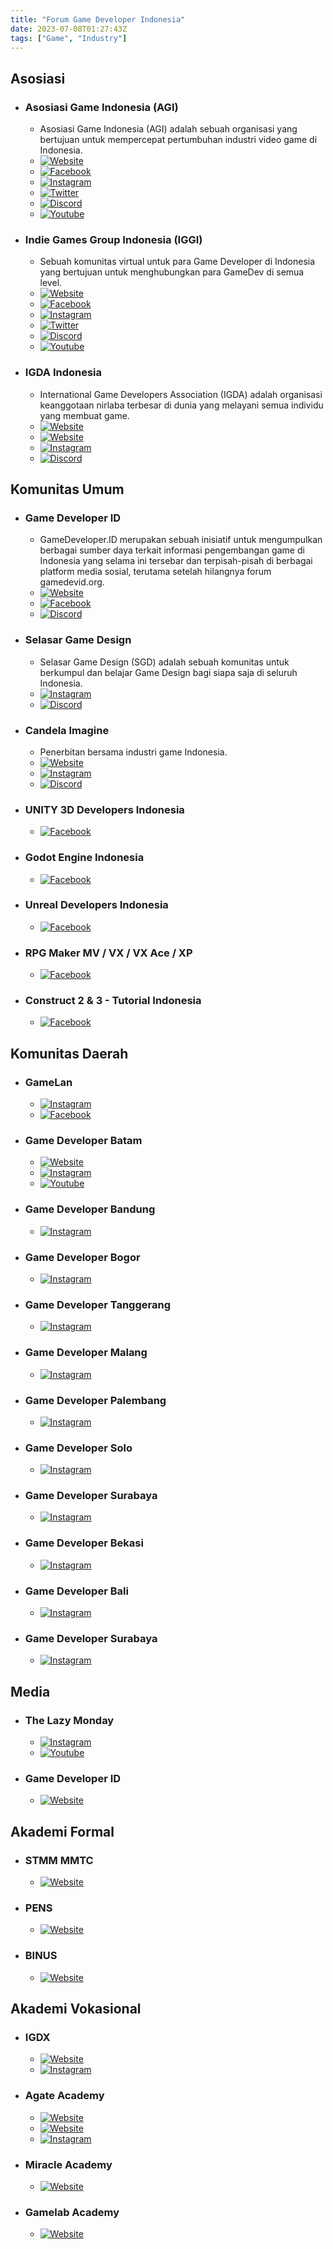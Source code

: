 ```yaml
---
title: "Forum Game Developer Indonesia"
date: 2023-07-08T01:27:43Z
tags: ["Game", "Industry"]
---
```


## Asosiasi
- ### Asosiasi Game Indonesia (AGI)
  - Asosiasi Game Indonesia (AGI) adalah sebuah organisasi yang bertujuan untuk mempercepat pertumbuhan industri video game di Indonesia.
  - [![Website](https://img.shields.io/website?label=agi.or.id&style=flat-square&url=https://www.agi.or.id/)](https://www.agi.or.id/)
  - [![Facebook](https://img.shields.io/badge/follow-AsosiasiGameIndonesia-1877F2?logo=facebook&style=flat-squar)](https://facebook.com/AsosiasiGameIndonesia)
  - [![Instagram](https://img.shields.io/badge/follow-@asosiasigame__id-E4405F?logo=instagram&style=flat-square)](https://www.instagram.com/asosiasigame_id/)
  - [![Twitter](https://img.shields.io/badge/follow-@asosiasigame__id-1D9BF0?logo=twitter&style=flat-square)](https://twitter.com/intent/follow?screen_name=asosiasigame_id)
  - [![Discord](https://img.shields.io/discord/475157694660214795?link=https://discord.gg/A9AhF5y&logo=discord&style=flat-square&label=https://discord.gg/A9AhF5y&color=5865F2)](https://discord.gg/A9AhF5y)
  - [![Youtube](https://img.shields.io/youtube/channel/subscribers/UCkPjm808TGpr_d7jMp7jeig?logo=youtube&style=flat-square&label=@AsosiasiGameIndonesia)](https://www.youtube.com/channel/UCkPjm808TGpr_d7jMp7jeig)
  
- ### Indie Games Group Indonesia (IGGI)
  - Sebuah komunitas virtual untuk para Game Developer di Indonesia yang bertujuan untuk menghubungkan para GameDev di semua level.
  - [![Website](https://img.shields.io/website?label=linktr.ee/igg.indonesia&style=flat-square&url=https://linktr.ee/igg.indonesia)](https://linktr.ee/igg.indonesia)
  - [![Facebook](https://img.shields.io/badge/follow-iggindonesia-1877F2?logo=facebook&style=flat-square)](https://www.facebook.com/iggindonesia)
  - [![Instagram](https://img.shields.io/badge/follow-@igg_indonesia-E4405F?logo=instagram&style=flat-square)](https://instagram.com/igg_indonesia)
  - [![Twitter](https://img.shields.io/badge/follow-@igg_indonesia-1D9BF0?logo=twitter&style=flat-square)](https://twitter.com/intent/follow?screen_name=igg_indonesia)
  - [![Discord](https://img.shields.io/discord/930459320800399390?logo=discord&style=flat-square&label=discord.gg/igg-indonesia&color=5865F2)](https://discord.gg/igg-indonesia)
  - [![Youtube](https://img.shields.io/youtube/channel/subscribers/UCV7k0V1mNVLIiAvnqQUnCMQ?logo=youtube&style=flat-square&label=@indiegamesgroupindonesia)](https://www.youtube.com/channel/UCV7k0V1mNVLIiAvnqQUnCMQ)

- ### IGDA Indonesia
  - International Game Developers Association (IGDA) adalah organisasi keanggotaan nirlaba terbesar di dunia yang melayani semua individu yang membuat game.
  - [![Website](https://img.shields.io/website?label=linktr.ee/IGDAIndonesia&style=flat-square&url=https://linktr.ee/IGDAIndonesia)](https://linktr.ee/IGDAIndonesia)
  - [![Website](https://img.shields.io/website?label=igda.org/chapters/indonesia/&style=flat-square&url=https://igda.org/chapters/indonesia/)](https://igda.org/chapters/indonesia/)
  - [![Instagram](https://img.shields.io/badge/follow-@indonesiaigda-E4405F?logo=instagram&style=flat-square)](https://instagram.com/indonesiaigda)
  - [![Discord](https://img.shields.io/discord/894575538071552032?logo=discord&style=flat-square&label=discord.gg/T6XqRSgrSy&color=5865F2)](https://discord.gg/T6XqRSgrSy)

## Komunitas Umum
- ### Game Developer ID
  - GameDeveloper.ID merupakan sebuah inisiatif untuk mengumpulkan berbagai sumber daya terkait informasi pengembangan game di Indonesia yang selama ini tersebar dan terpisah-pisah di berbagai platform media sosial, terutama setelah hilangnya forum gamedevid.org.
  - [![Website](https://img.shields.io/website?label=gamedeveloper.id&style=flat-square&url=https://gamedeveloper.id)](https://gamedeveloper.id)
  - [![Facebook](https://img.shields.io/badge/join-gamedevid-1877F2?logo=facebook&style=flat-square)](https://www.facebook.com/groups/gamedevid/)
  - [![Discord](https://img.shields.io/discord/226382376555511809?logo=discord&style=flat-square&label=discord.gg/fjBbJwS&color=5865F2)](https://discord.gg/fjBbJwS&)

- ### Selasar Game Design
  - Selasar Game Design (SGD) adalah sebuah komunitas untuk berkumpul dan belajar Game Design bagi siapa saja di seluruh Indonesia.
  - [![Instagram](https://img.shields.io/badge/follow-@selasargamedesign-E4405F?logo=instagram&style=flat-square)](https://instagram.com/selasargamedesign)
  - [![Discord](https://img.shields.io/discord/1096456366199160852?logo=discord&style=flat-square&label=discord.gg/84yDbnS5nn&color=5865F2)](https://discord.gg/84yDbnS5nn)

- ### Candela Imagine
  - Penerbitan bersama industri game Indonesia.
  - [![Website](https://img.shields.io/website?label=candelaimagine.com&style=flat-square&url=https://candelaimagine.com)](https://candelaimagine.com)
  - [![Instagram](https://img.shields.io/badge/follow-@candela.imagine_id-E4405F?logo=instagram&style=flat-square)](https://instagram.com/candela.imagine_id)
  - [![Discord](https://img.shields.io/discord/649590305619705887?logo=discord&style=flat-square&label=discord.gg/hw7F8vG3t3&color=5865F2)](https://discord.gg/hw7F8vG3t3)

- ### UNITY 3D Developers Indonesia
  - [![Facebook](https://img.shields.io/badge/join-UNITY3D.INDONESIAN.GAME.DEVELOPERS-1877F2?logo=facebook&style=flat-square)](https://www.facebook.com/groups/UNITY3D.INDONESIAN.GAME.DEVELOPERS/)

- ### Godot Engine Indonesia
  - [![Facebook](https://img.shields.io/badge/join-godotindonesia-1877F2?logo=facebook&style=flat-square)](https://www.facebook.com/groups/godotindonesia/)

- ### Unreal Developers Indonesia
  - [![Facebook](https://img.shields.io/badge/join-unrealdev.id-1877F2?logo=facebook&style=flat-square)](https://www.facebook.com/groups/unrealdev.id/)

- ### RPG Maker MV / VX / VX Ace / XP
  - [![Facebook](https://img.shields.io/badge/join-rpgmakervx.ace.xp-1877F2?logo=facebook&style=flat-square)](https://www.facebook.com/groups/rpgmakervx.ace.xp/)

- ### Construct 2 & 3 - Tutorial Indonesia
  - [![Facebook](https://img.shields.io/badge/join-constructindo-1877F2?logo=facebook&style=flat-square)](https://www.facebook.com/groups/constructindo/)

## Komunitas Daerah
- ### GameLan
  - [![Instagram](https://img.shields.io/badge/follow-@gamelan.yk-E4405F?logo=instagram&style=flat-square)](https://instagram.com/gamelan.yk)
  - [![Facebook](https://img.shields.io/badge/follow-GamelanYK-1877F2?logo=facebook&style=flat-square)](https://www.facebook.com/GamelanYK)

- ### Game Developer Batam
  - [![Website](https://img.shields.io/website?label=linktr.ee/GameDeveloperBatam&style=flat-square&url=https://linktr.ee/GameDeveloperBatam)](https://linktr.ee/GameDeveloperBatam)
  - [![Instagram](https://img.shields.io/badge/follow-@gdb.community-E4405F?logo=instagram&style=flat-square)](https://instagram.com/gdb.community)
  - [![Youtube](https://img.shields.io/youtube/channel/subscribers/UC8Tw5uio66JSGL6_5SbE5_g?logo=youtube&style=flat-square&label=@gamedeveloperbatam2964)](https://www.youtube.com/@gamedeveloperbatam2964)

- ### Game Developer Bandung
  - [![Instagram](https://img.shields.io/badge/follow-@gamedevbandung-E4405F?logo=instagram&style=flat-square)](https://www.instagram.com/gamedevbandung/)

- ### Game Developer Bogor
  - [![Instagram](https://img.shields.io/badge/follow-@gamedevbogor-E4405F?logo=instagram&style=flat-square)](https://www.instagram.com/gamedevbogor/)

- ### Game Developer Tanggerang
  - [![Instagram](https://img.shields.io/badge/follow-@gamedevtangerang-E4405F?logo=instagram&style=flat-square)](https://www.instagram.com/gamedevtangerang/)

- ### Game Developer Malang
  - [![Instagram](https://img.shields.io/badge/follow-@gamedevmalang-E4405F?logo=instagram&style=flat-square)](https://www.instagram.com/gamedevmalang/)

- ### Game Developer Palembang
  - [![Instagram](https://img.shields.io/badge/follow-@gamedevpalembang-E4405F?logo=instagram&style=flat-square)](https://www.instagram.com/gamedevpalembang/)

- ### Game Developer Solo
  - [![Instagram](https://img.shields.io/badge/follow-@gamedevsolo-E4405F?logo=instagram&style=flat-square)](https://www.instagram.com/gamedevsolo/)

- ### Game Developer Surabaya
  - [![Instagram](https://img.shields.io/badge/follow-@gamedevsby-E4405F?logo=instagram&style=flat-square)](https://www.instagram.com/gamedevsby/)

- ### Game Developer Bekasi
  - [![Instagram](https://img.shields.io/badge/follow-@gamedevbekasi-E4405F?logo=instagram&style=flat-square)](https://www.instagram.com/gamedevbekasi/)

- ### Game Developer Bali
  - [![Instagram](https://img.shields.io/badge/follow-@gamedevbali-E4405F?logo=instagram&style=flat-square)](https://www.instagram.com/gamedevbali/)

- ### Game Developer Surabaya
  - [![Instagram](https://img.shields.io/badge/follow-@gamedevsby-E4405F?logo=instagram&style=flat-square)](https://www.instagram.com/gamedevsby/)

## Media
- ### The Lazy Monday
  - [![Instagram](https://img.shields.io/badge/follow-@thelazymonday-E4405F?logo=instagram&style=flat-square)](https://www.instagram.com/thelazymonday/)
  - [![Youtube](https://img.shields.io/youtube/channel/subscribers/UCbb5TgzYFaLw0_QYxMvxDdg?logo=youtube&style=flat-square&label=@TheLazyMondayGaming)](https://www.youtube.com/@TheLazyMondayGaming)

- ### Game Developer ID
  - [![Website](https://img.shields.io/website?label=gimid.dev&style=flat-square&url=https://gimid.dev)](https://gimid.dev)

## Akademi Formal
- ### STMM MMTC
  - [![Website](https://img.shields.io/website?label=mmtc.ac.id&style=flat-square&url=https://www.mmtc.ac.id)](https://www.mmtc.ac.id/index.php/menu/Menu/index/1085/Prodi%20Teknologi%20Permainan)

- ### PENS
  - [![Website](https://img.shields.io/website?label=gametech.pens.ac.id&style=flat-square&url=https://gametech.pens.ac.id)](https://gametech.pens.ac.id)

- ### BINUS
  - [![Website](https://img.shields.io/website?label=socs.binus.ac.id&style=flat-square&url=https://socs.binus.ac.id)](https://socs.binus.ac.id/game-application-and-technology-fix-2/)


## Akademi Vokasional
- ### IGDX
  - [![Website](https://img.shields.io/website?label=igdx.id&style=flat-square&url=https://igdx.id)](https://igdx.id)
  - [![Instagram](https://img.shields.io/badge/follow-@igdx.id-E4405F?logo=instagram&style=flat-square)](https://www.instagram.com/igdx.id/)

- ### Agate Academy
  - [![Website](https://img.shields.io/website?label=academy.agate.id&style=flat-square&url=https://academy.agate.id)](https://academy.agate.id)
  - [![Website](https://img.shields.io/website?label=linktr.ee/agate.academy.id&style=flat-square&url=https://linktr.ee/agate.academy.id)](https://linktr.ee/agate.academy.id)
  - [![Instagram](https://img.shields.io/badge/follow-@agate.academy.id-E4405F?logo=instagram&style=flat-square)](https://www.instagram.com/agate.academy.id/)

- ### Miracle Academy
  - [![Website](https://img.shields.io/website?label=academy.miraclegates.com&style=flat-square&url=https://academy.miraclegates.com)](https://academy.miraclegates.com)

- ### Gamelab Academy
  - [![Website](https://img.shields.io/website?label=gamelab.id&style=flat-square&url=https://www.gamelab.id)](https://www.gamelab.id)
